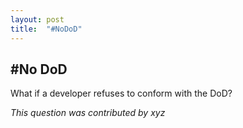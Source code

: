 ```yaml
---
layout: post
title:  "#NoDoD"
---
```


## #No DoD
What if a developer refuses to conform with the DoD?

*This question was contributed by xyz*